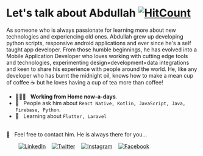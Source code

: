 # Let's talk about Abdullah [![HitCount](http://hits.dwyl.com/iabduul7/iabduul7.svg)](http://hits.dwyl.com/iabduul7/iabduul7)

As someone who is always passionate for learning more about new technologies and experiencing old ones. Abdullah grew up developing python scripts, responsive android applications and ever since he's a self taught app developer. From those humble beginnings, he has evolved into a Mobile Application Developer who loves working with cutting edge tools and technologies, experimenting design×development×data integrations and keen to share his experience with people around the world. He, like any developer who has burnt the midnight oil, knows how to make a mean cup of coffee ☕️ but he loves having a cup of tea more than coffee!

- 👨🏻‍💻 &nbsp; **Working from Home now-a-days**.
- 💬 &nbsp; People ask him about `React Native, Kotlin, JavaScript, Java, Firebase, Python`.
- 📖 &nbsp; Learning about `Flutter, Laravel`

<!-- * 🤝 &nbsp; Contribute to Open Source Projects -->

<br />
📩 &nbsp; Feel free to contact him. He is always there for you...

&nbsp; &nbsp; &nbsp; &nbsp;
[![LinkedIn](https://raw.githubusercontent.com/iabduul7/iabduul7/master/linkedin-icon.png)](https://www.linkedin.com/in/iabduul7/) &nbsp;&nbsp; 
[![Twitter](https://raw.githubusercontent.com/iabduul7/iabduul7/master/twitter-icon.png)](https://twitter.com/iabduul7/) &nbsp;&nbsp; 
[![Instagram](https://raw.githubusercontent.com/iabduul7/iabduul7/master/instagram-icon.png)](https://www.instagram.com/iabduul.7/) &nbsp;&nbsp; 
[![Facebook](https://raw.githubusercontent.com/iabduul7/iabduul7/master/facebook-icon.png)](https://web.facebook.com/iabduul.7/) &nbsp;&nbsp; 
